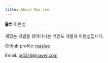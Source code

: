 ```yaml
---
title: About Max Lee
---
```


🖥️😎 이현섭

재밌는 개발을 찾아다니는 백엔드 개발자 이현섭입니다.

Github profile: [maxlee](https://github.com/pj4316)

Email: pj4316@naver.com


